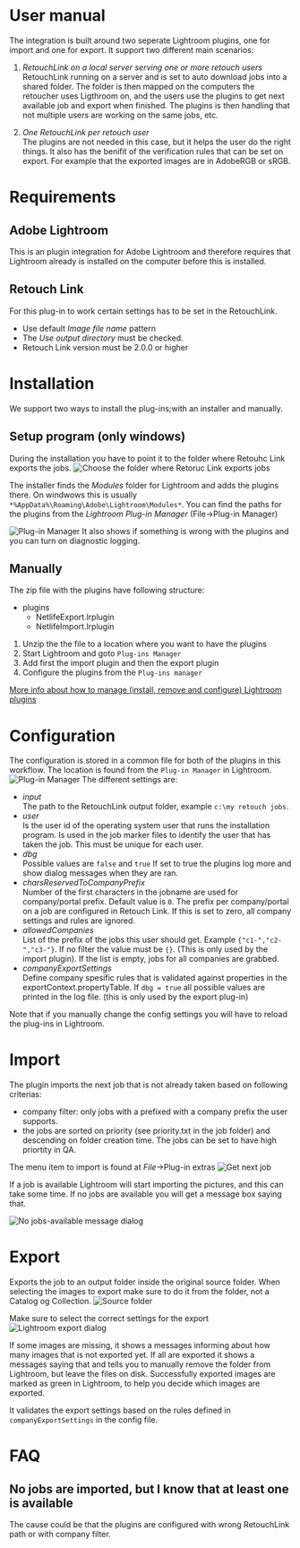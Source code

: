 User manual
=====================
The integration is built around two seperate Lightroom plugins, one for import and one for export.
It support two different main scenarios: 

1. *RetouchLink on a local server serving one or more retouch users*  
RetouchLink running on a server and is set to auto download jobs into a shared folder. The folder is then mapped on the computers the retoucher uses Ligthroom  on, and the users use the plugins to get next available job and export when finished. The plugins is then handling that not multiple users are working on the same jobs, etc.

2. *One RetouchLink per retouch user*  
The plugins are not needed in this case, but it helps the user do the right things. It also has the benifit of the verification rules that can be set on export. For example that the exported images are in AdobeRGB or sRGB.


# Requirements

## Adobe Lightroom
This is an plugin integration for Adobe Lightroom and therefore requires that Lightroom already is installed on the computer before this is installed.

## Retouch Link
For this plug-in to work certain settings has to be set in the RetouchLink.
* Use default *Image file name* pattern
* The *Use output directory* must be checked.
* Retouch Link version must be 2.0.0 or higher

# Installation
We support two ways to install the plug-ins;with an installer and  manually.

##  Setup program (only windows)
During the installation you have to point it to the folder where Retouhc Link exports the  jobs.
![Choose the folder where Retoruc Link exports jobs](installer-RL-folder.PNG?raw=true "Choose folder")

The installer finds the *Modules* folder for Lightroom and adds the plugins there. On windwows this is usually ` *%AppData%\Roaming\Adobe\Lightroom\Modules* `. You can find the paths for the plugins from the *Lightroom Plug-in Manager* (File->Plug-in Manager)

![Plug-in Manager](plugin-manager.png?raw=true "Plug-in Manager")
It also shows if something is wrong with the plugins and you can turn on diagnostic logging.

## Manually
The zip file with the plugins have following structure: 
- plugins 
    - NetlifeExport.lrplugin 
    - NetlifeImport.lrplugin 

1. Unzip the the file to a location where you want to have the plugins
2. Start Lightroom and goto `Plug-ins Manager`
3. Add first the import plugin and then the export plugin
4. Configure the plugins from the `Plug-ins manager`


[More info about how to manage (install, remove and configure) Lightroom plugins](https://helpx.adobe.com/lightroom/how-to/lightroom-use-manage-plugins.html)

# Configuration

The configuration is stored in a common file for both of the plugins in this workflow. The location is found from the `Plug-in Manager` in Lightroom.
![Plug-in Manager](plugin-manager-config.png?raw=true "Plug-in Manager")
The different settings are:
* *input*  
The path to the RetouchLink output folder, example `c:\my retouch jobs`.
* *user*  
Is the user id  of the operating system user that runs the installation program. Is used in the job marker files to identify the user that has taken the job. This must be unique for each user.
* *dbg*  
Possible values are `false` and `true` If set to true the plugins log more and show dialog messages when they are ran. 
* *charsReservedToCompanyPrefix*  
Number of the first characters in the jobname are used for company/portal prefix. Default value is `0`. The prefix per company/portal on a job are configured in Retouch Link. If this is set to zero, all company settings and rules are ignored.
* *allowedCompanies*  
List of the prefix of the jobs this user should get. Example `{"c1-","c2-","c3-"}`. If no filter the value must be `{}`. (This is only used by the import plugin). If the list is empty, jobs for all companies are grabbed.
* *companyExportSettings*  
Define company spesific rules that is validated against properties in the exportContext.propertyTable. If `dbg = true` all possible values are printed in the log file.  (this is only used by the export plug-in)

Note that if you manually change the config settings you will have to reload the plug-ins in Lightroom.

# Import
The plugin imports the next job that is not already taken based on following criterias:
- company filter: only jobs with a prefixed with a company prefix the user supports.
- the jobs are sorted on priority (see priority.txt in the job folder) and descending on folder creation time. The jobs can be set to have high priortity in QA.

The menu item to import is found at *File*->Plug-in extras ![Get next job](import-menu.png?raw=true "Get next job")

If a job is available Lightroom will start importing the pictures, and this can take some time. If no jobs are available you will get a message box saying that.

![No jobs-available message dialog](no-jobs-available.PNG?raw=true "No jobs-available message")

# Export
Exports the job to an output folder inside the original source folder. When selecting the images to export make sure to do it from the folder, not a Catalog og Collection.
![Source folder](folders.PNG?raw=true "Select the folder")

Make sure to select the correct settings for the export
![Lightroom export dialog](export.png?raw=true "Export dialog")


If some images are missing, it shows a messages informing about how many images that is not exported yet. If all are exported it shows a messages saying that and tells you to manually remove the folder from Lightroom, but leave the files on disk. Successfully exported images are marked as green in Lightroom, to help you decide which images are exported.

It validates the export settings based on the rules defined in `companyExportSettings` in the config file. 


# FAQ
## No jobs are imported, but I know that at least one is available
The cause could be that the plugins are configured with wrong RetouchLink path or with company filter.
